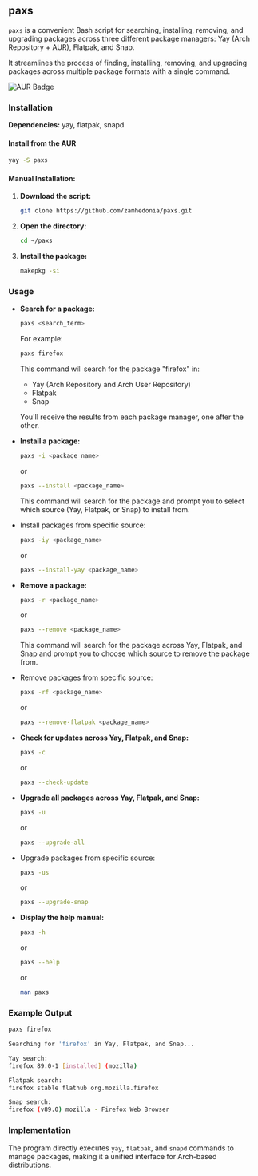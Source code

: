 ## paxs
`paxs` is a convenient Bash script for searching, installing, removing, and upgrading packages across three different package managers: Yay (Arch Repository + AUR), Flatpak, and Snap.

It streamlines the process of finding, installing, removing, and upgrading packages across multiple package formats with a single command.

![AUR Badge](https://img.shields.io/aur/version/paxs)

### Installation
**Dependencies:** yay, flatpak, snapd

#### Install from the AUR
   ```bash
   yay -S paxs
   ```

#### Manual Installation:
1. **Download the script:**
   ```bash
   git clone https://github.com/zamhedonia/paxs.git
   ```
   
2. **Open the directory:**
   ```bash
   cd ~/paxs
   ```
   
3. **Install the package:**
   ```bash
   makepkg -si
   ```

### Usage

- **Search for a package:**
  ```bash
  paxs <search_term>
  ```
  For example:
  ```bash
  paxs firefox
  ```
  This command will search for the package "firefox" in:
  - Yay (Arch Repository and Arch User Repository)
  - Flatpak
  - Snap

  You'll receive the results from each package manager, one after the other.

- **Install a package:**
  ```bash
  paxs -i <package_name>
  ```
  or
  ```bash
  paxs --install <package_name>
  ```
  This command will search for the package and prompt you to select which source (Yay, Flatpak, or Snap) to install from.
  
- Install packages from specific source:
  ```bash
  paxs -iy <package_name>
  ```
  or
  ```bash
  paxs --install-yay <package_name>
  ```
  
- **Remove a package:**
  ```bash
  paxs -r <package_name>
  ```
  or
  ```bash
  paxs --remove <package_name>
  ```
  This command will search for the package across Yay, Flatpak, and Snap and prompt you to choose which source to remove the package from.
  
- Remove packages from specific source:
  ```bash
  paxs -rf <package_name>
  ```
  or
  ```bash
  paxs --remove-flatpak <package_name>
  ```
  
- **Check for updates across Yay, Flatpak, and Snap:**
  ```bash
  paxs -c
  ```
  or
  ```bash
  paxs --check-update
  ```

- **Upgrade all packages across Yay, Flatpak, and Snap:**
  ```bash
  paxs -u
  ```
  or
  ```bash
  paxs --upgrade-all
  ```

- Upgrade packages from specific source:
  ```bash
  paxs -us
  ```
  or
  ```bash
  paxs --upgrade-snap
  ```

- **Display the help manual:**
  ```bash
  paxs -h
  ```
  or
  ```bash
  paxs --help
  ```
  or
  ```bash
  man paxs
  ```

### Example Output

```bash
paxs firefox
```
```bash
Searching for 'firefox' in Yay, Flatpak, and Snap...

Yay search:
firefox 89.0-1 [installed] (mozilla)

Flatpak search:
firefox stable flathub org.mozilla.firefox

Snap search:
firefox (v89.0) mozilla - Firefox Web Browser
```

### Implementation

The program directly executes `yay`, `flatpak`, and `snapd` commands to manage packages, making it a unified interface for Arch-based distributions.
